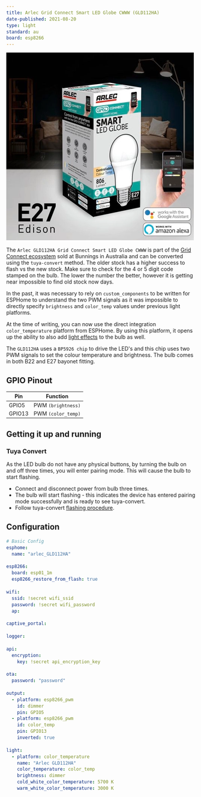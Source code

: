 ```yaml
---
title: Arlec Grid Connect Smart LED Globe CWWW (GLD112HA)
date-published: 2021-08-20
type: light
standard: au
board: esp8266
---
```


![Product Image](./GLD112HA.jpg "Product Image")

The `Arlec GLD112HA Grid Connect Smart LED Globe CWWW` is part of the
[Grid Connect ecosystem](https://grid-connect.com.au/) sold at Bunnings in Australia and can be converted using the
`tuya-convert` method. The older stock has a higher success to flash vs the new stock. Make sure to check for the 4 or 5
digit code stamped on the bulb. The lower the number the better, however it is getting near impossible to find old stock
now days.

In the past, it was necessary to rely on `custom_components` to be written for ESPHome to understand the two PWM signals
as it was impossible to directly specify `brightness` and `color_temp` values under previous light platforms.

At the time of writing, you can now use the direct integration `color_temperature` platform from ESPHome. By using this
platform, it opens up the ability to also add
[light effects](https://esphome.io/components/light/index.html#light-effects) to the bulb as well.

The `GLD112HA` uses a `BP5926 chip` to drive the LED's and this chip uses two PWM signals to set the colour temperature
and brightness. The bulb comes in both B22 and E27 bayonet fitting.

## GPIO Pinout

| Pin    | Function           |
| ------ | ------------------ |
| GPIO5  | PWM `(brightness)` |
| GPIO13 | PWM `(color_temp)` |

## Getting it up and running

### Tuya Convert

As the LED bulb do not have any physical buttons, by turning the bulb on and off three times, you will enter pairing
mode. This will cause the bulb to start flashing.

- Connect and disconnect power from bulb three times.
- The bulb will start flashing - this indicates the device has entered pairing mode successfully and is ready to see
  tuya-convert.
- Follow tuya-convert [flashing procedure](https://github.com/ct-Open-Source/tuya-convert).

## Configuration

```yaml
# Basic Config
esphome:
  name: "arlec_GLD112HA"

esp8266:
  board: esp01_1m
  esp8266_restore_from_flash: true

wifi:
  ssid: !secret wifi_ssid
  password: !secret wifi_password
  ap:

captive_portal:

logger:

api:
  encryption:
    key: !secret api_encryption_key

ota:
  password: "password"

output:
  - platform: esp8266_pwm
    id: dimmer
    pin: GPIO5
  - platform: esp8266_pwm
    id: color_temp
    pin: GPIO13
    inverted: true

light:
  - platform: color_temperature
    name: "Arlec GLD112HA"
    color_temperature: color_temp
    brightness: dimmer
    cold_white_color_temperature: 5700 K
    warm_white_color_temperature: 3000 K
```
